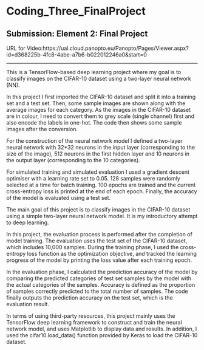 # Coding_Three_FinalProject
<h2>Submission: Element 2: Final Project</h2>
URL for Video:https://ual.cloud.panopto.eu/Panopto/Pages/Viewer.aspx?id=d368225b-4fc8-4abe-a7b6-b022012246a0&start=0
<hr>
This is a TensorFlow-based deep learning project where my goal is to classify images on the CIFAR-10 dataset using a two-layer neural network (NN).

In this project I first imported the CIFAR-10 dataset and split it into a training set and a test set. Then, some sample images are shown along with the average images for each category. As the images in the CIFAR-10 dataset are in colour, I need to convert them to grey scale (single channel) first and also encode the labels in one-hot. The code then shows some sample images after the conversion.

For the construction of the neural network model I defined a two-layer neural network with 32*32 neurons in the input layer (corresponding to the size of the image), 512 neurons in the first hidden layer and 10 neurons in the output layer (corresponding to the 10 categories).

For simulated training and simulated evaluation I used a gradient descent optimiser with a learning rate set to 0.05. 128 samples were randomly selected at a time for batch training. 100 epochs are trained and the current cross-entropy loss is printed at the end of each epoch. Finally, the accuracy of the model is evaluated using a test set.

The main goal of this project is to classify images in the CIFAR-10 dataset using a simple two-layer neural network model. It is my introductory attempt to deep learning.

In this project, the evaluation process is performed after the completion of model training. The evaluation uses the test set of the CIFAR-10 dataset, which includes 10,000 samples. During the training phase, I used the cross-entropy loss function as the optimization objective, and tracked the learning progress of the model by printing the loss value after each training epoch.

In the evaluation phase, I calculated the prediction accuracy of the model by comparing the predicted categories of test set samples by the model with the actual categories of the samples. Accuracy is defined as the proportion of samples correctly predicted to the total number of samples. The code finally outputs the prediction accuracy on the test set, which is the evaluation result.

In terms of using third-party resources, this project mainly uses the TensorFlow deep learning framework to construct and train the neural network model, and uses Matplotlib to display data and results. In addition, I used the cifar10.load_data() function provided by Keras to load the CIFAR-10 dataset.
